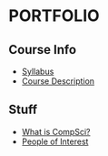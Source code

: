 # PORTFOLIO

## Course Info
* [Syllabus](https://worreaud000.github.io/cs1/syllabus)
* [Course Description](https://worreaud000.github.io/cs1/coursedescription)

## Stuff
* [What is CompSci?](https://worreaud000.github.io/cs1/whatiscompsci)
* [People of Interest](https://worreaud000.github.io/cs1/peopleofinterest)
